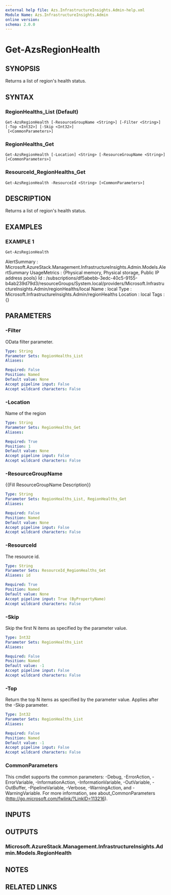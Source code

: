 ```yaml
---
external help file: Azs.InfrastructureInsights.Admin-help.xml
Module Name: Azs.InfrastructureInsights.Admin
online version:
schema: 2.0.0
---
```


# Get-AzsRegionHealth

## SYNOPSIS
Returns a list of region's health status.

## SYNTAX

### RegionHealths_List (Default)
```
Get-AzsRegionHealth [-ResourceGroupName <String>] [-Filter <String>] [-Top <Int32>] [-Skip <Int32>]
 [<CommonParameters>]
```

### RegionHealths_Get
```
Get-AzsRegionHealth [-Location] <String> [-ResourceGroupName <String>] [<CommonParameters>]
```

### ResourceId_RegionHealths_Get
```
Get-AzsRegionHealth -ResourceId <String> [<CommonParameters>]
```

## DESCRIPTION
Returns a list of region's health status.

## EXAMPLES

### EXAMPLE 1
```
Get-AzsRegionHealth
```

AlertSummary : Microsoft.AzureStack.Management.InfrastructureInsights.Admin.Models.AlertSummary
UsageMetrics : {Physical memory, Physical storage, Public IP address pools}
Id           : /subscriptions/df5abebb-3edc-40c5-9155-b4ab239d79d3/resourceGroups/System.local/providers/Microsoft.InfrastructureInsights.Admin/regionHealths/local
Name         : local
Type         : Microsoft.InfrastructureInsights.Admin/regionHealths
Location     : local
Tags         : {}

## PARAMETERS

### -Filter
OData filter parameter.

```yaml
Type: String
Parameter Sets: RegionHealths_List
Aliases:

Required: False
Position: Named
Default value: None
Accept pipeline input: False
Accept wildcard characters: False
```

### -Location
Name of the region

```yaml
Type: String
Parameter Sets: RegionHealths_Get
Aliases:

Required: True
Position: 1
Default value: None
Accept pipeline input: False
Accept wildcard characters: False
```

### -ResourceGroupName
{{Fill ResourceGroupName Description}}

```yaml
Type: String
Parameter Sets: RegionHealths_List, RegionHealths_Get
Aliases:

Required: False
Position: Named
Default value: None
Accept pipeline input: False
Accept wildcard characters: False
```

### -ResourceId
The resource id.

```yaml
Type: String
Parameter Sets: ResourceId_RegionHealths_Get
Aliases: id

Required: True
Position: Named
Default value: None
Accept pipeline input: True (ByPropertyName)
Accept wildcard characters: False
```

### -Skip
Skip the first N items as specified by the parameter value.

```yaml
Type: Int32
Parameter Sets: RegionHealths_List
Aliases:

Required: False
Position: Named
Default value: -1
Accept pipeline input: False
Accept wildcard characters: False
```

### -Top
Return the top N items as specified by the parameter value.
Applies after the -Skip parameter.

```yaml
Type: Int32
Parameter Sets: RegionHealths_List
Aliases:

Required: False
Position: Named
Default value: -1
Accept pipeline input: False
Accept wildcard characters: False
```

### CommonParameters
This cmdlet supports the common parameters: -Debug, -ErrorAction, -ErrorVariable, -InformationAction, -InformationVariable, -OutVariable, -OutBuffer, -PipelineVariable, -Verbose, -WarningAction, and -WarningVariable. For more information, see about_CommonParameters (http://go.microsoft.com/fwlink/?LinkID=113216).

## INPUTS

## OUTPUTS

### Microsoft.AzureStack.Management.InfrastructureInsights.Admin.Models.RegionHealth

## NOTES

## RELATED LINKS
